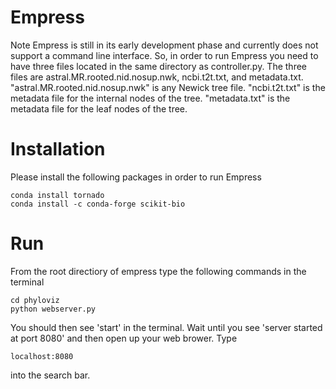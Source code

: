 # Empress
Note Empress is still in its early development phase and currently does not support a command line interface.  So, in order
to run Empress you need to have three files located in the same directory as controller.py.  The three files are
astral.MR.rooted.nid.nosup.nwk, ncbi.t2t.txt, and metadata.txt. "astral.MR.rooted.nid.nosup.nwk" is any Newick tree file.
"ncbi.t2t.txt" is the metadata file for the internal nodes of the tree. "metadata.txt" is the metadata file for the leaf nodes of the tree.

# Installation
Please install the following packages in order to run Empress

```
conda install tornado
conda install -c conda-forge scikit-bio
```

# Run
From the root directiory of empress type the following commands in the terminal

```
cd phyloviz
python webserver.py
```

You should then see 'start' in the terminal. Wait until you see 'server started at port 8080' and then open up your web brower. Type

```
localhost:8080
```
into the search bar.
